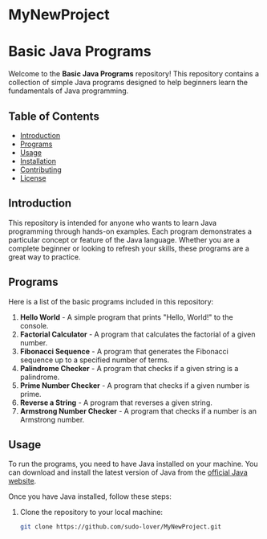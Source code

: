 # MyNewProject
# Basic Java Programs

Welcome to the **Basic Java Programs** repository! This repository contains a collection of simple Java programs designed to help beginners learn the fundamentals of Java programming.

## Table of Contents

- [Introduction](#introduction)
- [Programs](#programs)
- [Usage](#usage)
- [Installation](#installation)
- [Contributing](#contributing)
- [License](#license)

## Introduction

This repository is intended for anyone who wants to learn Java programming through hands-on examples. Each program demonstrates a particular concept or feature of the Java language. Whether you are a complete beginner or looking to refresh your skills, these programs are a great way to practice.

## Programs

Here is a list of the basic programs included in this repository:

1. **Hello World** - A simple program that prints "Hello, World!" to the console.
2. **Factorial Calculator** - A program that calculates the factorial of a given number.
3. **Fibonacci Sequence** - A program that generates the Fibonacci sequence up to a specified number of terms.
4. **Palindrome Checker** - A program that checks if a given string is a palindrome.
5. **Prime Number Checker** - A program that checks if a given number is prime.
6. **Reverse a String** - A program that reverses a given string.
7. **Armstrong Number Checker** - A program that checks if a number is an Armstrong number.

## Usage

To run the programs, you need to have Java installed on your machine. You can download and install the latest version of Java from the [official Java website](https://www.oracle.com/java/technologies/javase-jdk11-downloads.html).

Once you have Java installed, follow these steps:

1. Clone the repository to your local machine:
   ```bash
   git clone https://github.com/sudo-lover/MyNewProject.git
